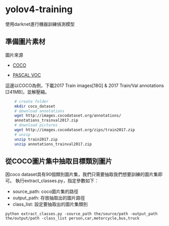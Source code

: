 # yolov4-training
使用darknet進行機器訓練偵測模型

## 準備圖片素材
圖片來源

* [COCO](https://cocodataset.org/#download)

* [PASCAL VOC](https://cv.gluon.ai/build/examples_datasets/pascal_voc.html)

這邊以COCO為例，下載2017 Train images[18G] & 2017 Train/Val annotations [241MB]，並解壓縮。
```bash
    # create folder
    mkdir coco_dataset
    # download annotations
    wget http://images.cocodataset.org/annotations/
    annotations_trainval2017.zip
    # download pictures
    wget http://images.cocodataset.org/zips/train2017.zip
    # unzip
    unzip train2017.zip
    unzip annotations_trainval2017.zip
```
## 從COCO圖片集中抽取目標類別圖片
因coco dataset具有90個類別圖片集，我們只需要抽取我們想要訓練的圖片集即可。
執行extract_classes.py，指定參數如下：

* source_path: coco圖片集的路徑
* output_path: 存放抽取出的圖片路徑
* class_list: 設定要抽取出的圖片集類別
```
python extract_classes.py -source_path the/source/path -output_path the/output/path -class_list person,car,motorcycle,bus,truck
```